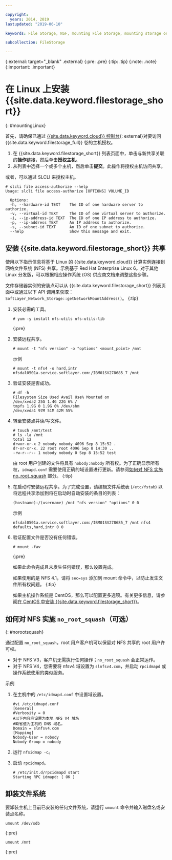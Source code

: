 ```yaml
---

copyright:
  years: 2014, 2019
lastupdated: "2019-06-10"

keywords: File Storage, NSF, mounting File Storage, mounting storage on Linux,

subcollection: FileStorage

---
```

{:external: target="_blank" .external}
{:pre: .pre}
{:tip: .tip}
{:note: .note}
{:important: .important}

# 在 Linux 上安装 {{site.data.keyword.filestorage_short}}
{: #mountingLinux}

首先，请确保已通过 [{{site.data.keyword.cloud}} 控制台](https://{DomainName}/classic){: external}对要访问 {{site.data.keyword.filestorage_full}} 卷的主机授权。

1. 在 {{site.data.keyword.filestorage_short}} 列表页面中，单击与新共享关联的**操作**链接，然后单击**授权主机**。
2. 从列表中选择一个或多个主机，然后单击**提交**。此操作将授权主机访问共享。

或者，可以通过 SLCLI 来授权主机。
```
# slcli file access-authorize --help
Usage: slcli file access-authorize [OPTIONS] VOLUME_ID

  Options:
  -h, --hardware-id TEXT    The ID of one hardware server to authorize.
  -v, --virtual-id TEXT     The ID of one virtual server to authorize.
  -i, --ip-address-id TEXT  The ID of one IP address to authorize.
  -p, --ip-address TEXT     An IP address to authorize.
  -s, --subnet-id TEXT      An ID of one subnet to authorize.
  --help                    Show this message and exit.
```

## 安装 {{site.data.keyword.filestorage_short}} 共享

使用以下指示信息将基于 Linux 的 {{site.data.keyword.cloud}} 计算实例连接到网络文件系统 (NFS) 共享。示例基于 Red Hat Enterprise Linux 6。对于其他 Linux 分发版，可以根据相应操作系统 (OS) 供应商文档来调整这些步骤。

文件存储器实例的安装点可以从 {{site.data.keyword.filestorage_short}} 列表页面中或通过以下 API 调用来获取：`SoftLayer_Network_Storage::getNetworkMountAddress()`。
{:tip}

1. 安装必需的工具。
   ```
   # yum -y install nfs-utils nfs-utils-lib
   ```
   {:pre}

2. 安装远程共享。
   ```
   # mount -t "nfs version" -o "options" <mount_point> /mnt
   ```

   示例
   ```
   # mount -t nfs4 -o hard,intr
   nfsdal0501a.service.softlayer.com:/IBM01SV278685_7 /mnt
   ```

3. 验证安装是否成功。
   ```
   # df -h
   Filesystem Size Used Avail Use% Mounted on
   /dev/xvda2 25G 1.4G 22G 6% /
   tmpfs 1.9G 0 1.9G 0% /dev/shm
   /dev/xvda1 97M 51M 42M 55%
   ```

4. 转至安装点并读/写文件。
   ```
   # touch /mnt/test
   # ls -la /mnt
   total 12
   drwxr-xr-x 2 nobody nobody 4096 Sep 8 15:52 .
   dr-xr-xr-x. 22 root root 4096 Sep 8 14:30 ..
   -rw-r--r-- 1 nobody nobody 0 Sep 8 15:52 test
   ```

   由 root 用户创建的文件将具有 `nobody:nobody` 所有权。为了正确显示所有权，`idmapd.conf` 需要使用正确的域设置进行更新。请参阅[如何对 NFS 实施 no_root_squash](#norootsquash) 部分。
   {:tip}

5. 在启动时安装远程共享。为了完成设置，请编辑文件系统表 (`/etc/fstab`) 以将远程共享添加到将在启动时自动安装的条目的列表：

   ```
   (hostname):/(username) /mnt "nfs version" "options" 0 0
   ```

   示例

   ```
   nfsdal0501a.service.softlayer.com:/IBM01SV278685_7 /mnt nfs4 defaults,hard,intr 0 0
   ```

6. 验证配置文件是否没有任何错误。

   ```
   # mount -fav
   ```
   {:pre}

   如果此命令完成且未发生任何错误，那么设置完成。

   如果使用的是 NFS 4.1，请将 `sec=sys` 添加到 mount 命令中，以防止发生文件所有权问题。
   {:tip}

   如果主机操作系统是 CentOS，那么可以配置更多选项。有关更多信息，请参阅[在 CentOS 中安装 {{site.data.keyword.filestorage_short}}](/docs/infrastructure/FileStorage?topic=FileStorage-mountingCentOS)。



## 如何对 NFS 实施 `no_root_squash`（可选）
{: #norootsquash}

通过配置 `no_root_squash`，root 用户客户机可以保留对 NFS 共享的 root 用户许可权。
- 对于 NFS V3，客户机无需执行任何操作；`no_root_squash` 会正常运作。
- 对于 NFS V4，您需要将 nfsv4 域设置为 `slnfsv4.com`，并启动 `rpcidmapd` 或操作系统使用的类似服务。

示例

1. 在主机中的 `/etc/idmapd.conf` 中设置域设置。

   ```
   #vi /etc/idmapd.conf
   [General]
   #Verbosity = 0
   #以下内容应设置为本地 NFS V4 域名
   #缺省值为主机的 DNS 域名。
   Domain = slnfsv4.com
   [Mapping]
   Nobody-User = nobody
   Nobody-Group = nobody
   ```

2. 运行 `nfsidmap -c`。
3. 启动 `rpcidmapd`。
   ```
   # /etc/init.d/rpcidmapd start
   Starting RPC idmapd: [ OK ]
   ```
## 卸装文件系统

要卸装主机上目前已安装的任何文件系统，请运行 `umount` 命令并输入磁盘名或安装点名称。

```
umount /dev/sdb
```
{:pre}

```
umount /mnt
```
{:pre}
